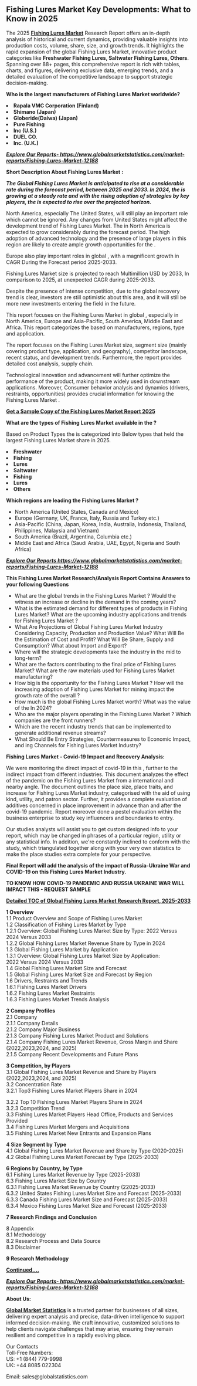 <h2>Fishing Lures Market Key Developments: What to Know in 2025</h2><p>The 2025 <strong><a href="https://www.globalmarketstatistics.com/market-reports/Fishing-Lures-Market-12188">Fishing Lures Market</a></strong> Research Report offers an in-depth analysis of historical and current dynamics, providing valuable insights into production costs, volume, share, size, and growth trends. It highlights the rapid expansion of the global Fishing Lures Market, innovative product categories like <strong>Freshwater Fishing Lures, Saltwater Fishing Lures, Others</strong>. Spanning over 88+ pages, this comprehensive report is rich with tables, charts, and figures, delivering exclusive data, emerging trends, and a detailed evaluation of the competitive landscape to support strategic decision-making.</p><p><strong>Who is the largest manufacturers of Fishing Lures Market worldwide?</strong></p><p><strong><li>Rapala VMC Corporation (Finland)<li>Shimano (Japan)<li>Globeride(Daiwa) (Japan)<li>Pure Fishing<li>Inc (U.S.)<li>DUEL CO.<li>Inc. (U.K.)</strong></p><p><strong><em><a href="https://www.globalmarketstatistics.com/market-reports/Fishing-Lures-Market-12188">Explore Our Reports-&nbsp;https://www.globalmarketstatistics.com/market-reports/Fishing-Lures-Market-12188</a></em></strong></p><p><strong>Short Description About Fishing Lures Market :</strong></p><p><strong><em>The Global Fishing Lures Market is anticipated to rise at a considerable rate during the forecast period, between 2025 and 2033. In 2024, the is growing at a steady rate and with the rising adoption of strategies by key players, the is expected to rise over the projected horizon.</em></strong></p><p>North America, especially The United States, will still play an important role which cannot be ignored. Any changes from United States might affect the development trend of Fishing Lures Market. The in North America is expected to grow considerably during the forecast period. The high adoption of advanced technology and the presence of large players in this region are likely to create ample growth opportunities for the .</p><p>Europe also play important roles in global , with a magnificent growth in CAGR During the Forecast period 2025-2033.</p><p>Fishing Lures Market size is projected to reach Multimillion USD by 2033, In comparison to 2025, at unexpected CAGR during 2025-2033.</p><p>Despite the presence of intense competition, due to the global recovery trend is clear, investors are still optimistic about this area, and it will still be more new investments entering the field in the future.</p><p>This report focuses on the Fishing Lures Market in global , especially in North America, Europe and Asia-Pacific, South America, Middle East and Africa. This report categorizes the based on manufacturers, regions, type and application.</p><p>The report focuses on the Fishing Lures Market size, segment size (mainly covering product type, application, and geography), competitor landscape, recent status, and development trends. Furthermore, the report provides detailed cost analysis, supply chain.</p><p>Technological innovation and advancement will further optimize the performance of the product, making it more widely used in downstream applications. Moreover, Consumer behavior analysis and dynamics (drivers, restraints, opportunities) provides crucial information for knowing the Fishing Lures Market .</p><p><strong><a href="https://www.globalmarketstatistics.com/market-reports/Fishing-Lures-Market-12188">Get a Sample Copy of the Fishing Lures Market Report 2025</a></strong></p><p><strong>What are the types of Fishing Lures Market available in the ?</strong></p><p>Based on Product Types the is categorized into Below types that held the largest Fishing Lures Market share in 2025.</p><p><strong><li>Freshwater<li>Fishing<li>Lures<li>Saltwater<li>Fishing<li>Lures<li>Others</strong></p><p><strong>Which regions are leading the Fishing Lures Market ?</strong></p><ul><li>North America (United States, Canada and Mexico)</li><li>Europe (Germany, UK, France, Italy, Russia and Turkey etc.)</li><li>Asia-Pacific (China, Japan, Korea, India, Australia, Indonesia, Thailand, Philippines, Malaysia and Vietnam)</li><li>South America (Brazil, Argentina, Columbia etc.)</li><li>Middle East and Africa (Saudi Arabia, UAE, Egypt, Nigeria and South Africa)</li></ul><p><strong><em><a href="https://www.globalmarketstatistics.com/market-reports/Fishing-Lures-Market-12188">Explore Our Reports https://www.globalmarketstatistics.com/market-reports/Fishing-Lures-Market-12188</a></em></strong></p><p><strong>This Fishing Lures Market Research/Analysis Report Contains Answers to your following Questions</strong></p><ul><li>What are the global trends in the Fishing Lures Market ? Would the witness an increase or decline in the demand in the coming years?</li><li>What is the estimated demand for different types of products in Fishing Lures Market? What are the upcoming industry applications and trends for Fishing Lures Market ?</li><li>What Are Projections of Global Fishing Lures Market Industry Considering Capacity, Production and Production Value? What Will Be the Estimation of Cost and Profit? What Will Be Share, Supply and Consumption? What about Import and Export?</li><li>Where will the strategic developments take the industry in the mid to long-term?</li><li>What are the factors contributing to the final price of Fishing Lures Market? What are the raw materials used for Fishing Lures Market manufacturing?</li><li>How big is the opportunity for the Fishing Lures Market ? How will the increasing adoption of Fishing Lures Market for mining impact the growth rate of the overall ?</li><li>How much is the global Fishing Lures Market worth? What was the value of the In 2024?</li><li>Who are the major players operating in the Fishing Lures Market ? Which companies are the front runners?</li><li>Which are the recent industry trends that can be implemented to generate additional revenue streams?</li><li>What Should Be Entry Strategies, Countermeasures to Economic Impact, and ing Channels for Fishing Lures Market Industry?</li></ul><p><strong>Fishing Lures Market - Covid-19 Impact and Recovery Analysis:</strong></p><p>We were monitoring the direct impact of covid-19 in this , further to the indirect impact from different industries. This document analyzes the effect of the pandemic on the Fishing Lures Market from a international and nearby angle. The document outlines the place size, place traits, and increase for Fishing Lures Market industry, categorised with the aid of using kind, utility, and patron sector. Further, it provides a complete evaluation of additives concerned in place improvement in advance than and after the covid-19 pandemic. Report moreover done a pestel evaluation within the business enterprise to study key influencers and boundaries to entry.</p><p>Our studies analysts will assist you to get custom designed info to your report, which may be changed in phrases of a particular region, utility or any statistical info. In addition, we're constantly inclined to conform with the study, which triangulated together along with your very own statistics to make the place studies extra complete for your perspective.</p><p><strong>Final Report will add the analysis of the impact of Russia-Ukraine War and COVID-19 on this Fishing Lures Market Industry.</strong></p><p><strong>TO KNOW HOW COVID-19 PANDEMIC AND RUSSIA UKRAINE WAR WILL IMPACT THIS - REQUEST SAMPLE</strong></p><p><strong><a href="https://www.globalmarketstatistics.com/market-reports/Fishing-Lures-Market-12188">Detailed TOC of Global Fishing Lures Market Research Report, 2025-2033</a></strong></p><p><strong>1 Overview</strong><br /> 1.1 Product Overview and Scope of Fishing Lures Market<br /> 1.2 Classification of Fishing Lures Market by Type<br /> 1.2.1 Overview: Global Fishing Lures Market Size by Type: 2022 Versus 2024 Versus 2033<br /> 1.2.2 Global Fishing Lures Market Revenue Share by Type in 2024<br /> 1.3 Global Fishing Lures Market by Application<br /> 1.3.1 Overview: Global Fishing Lures Market Size by Application: 2022&nbsp;Versus 2024 Versus 2033<br /> 1.4 Global Fishing Lures Market Size and Forecast<br /> 1.5 Global Fishing Lures Market Size and Forecast by Region<br /> 1.6 Drivers, Restraints and Trends<br /> 1.6.1 Fishing Lures Market Drivers<br /> 1.6.2 Fishing Lures Market Restraints<br /> 1.6.3 Fishing Lures Market Trends Analysis</p><p><strong>2 Company Profiles</strong><br /> 2.1 Company<br /> 2.1.1 Company Details<br /> 2.1.2 Company Major Business<br /> 2.1.3 Company Fishing Lures Market Product and Solutions<br /> 2.1.4 Company Fishing Lures Market Revenue, Gross Margin and Share (2022,2023,2024, and 2025)<br /> 2.1.5 Company Recent Developments and Future Plans</p><p><strong>3 Competition, by Players</strong><br /> 3.1 Global Fishing Lures Market Revenue and Share by Players (2022,2023,2024, and 2025)<br /> 3.2 Concentration Rate<br /> 3.2.1 Top3 Fishing Lures Market Players Share in 2024</p><p>3.2.2 Top 10 Fishing Lures Market Players Share in 2024<br /> 3.2.3 Competition Trend<br /> 3.3 Fishing Lures Market Players Head Office, Products and Services Provided<br /> 3.4 Fishing Lures Market Mergers and Acquisitions<br /> 3.5 Fishing Lures Market New Entrants and Expansion Plans</p><p><strong>4 Size Segment by Type</strong><br /> 4.1 Global Fishing Lures Market Revenue and Share by Type (2020-2025)<br /> 4.2 Global Fishing Lures Market Forecast by Type (2025-2033)</p><p><strong>6 Regions by Country, by Type</strong><br /> 6.1 Fishing Lures Market Revenue by Type (2025-2033)<br /> 6.3 Fishing Lures Market Size by Country<br /> 6.3.1 Fishing Lures Market Revenue by Country (22025-2033)<br /> 6.3.2 United States Fishing Lures Market Size and Forecast (2025-2033)<br /> 6.3.3 Canada Fishing Lures Market Size and Forecast (2025-2033)<br /> 6.3.4 Mexico Fishing Lures Market Size and Forecast (2025-2033)</p><p><strong>7 Research Findings and Conclusion</strong></p><p>8 Appendix<br /> 8.1 Methodology<br /> 8.2 Research Process and Data Source<br /> 8.3 Disclaimer</p><p><strong>9 Research Methodology</strong></p><p><strong><a href="https://www.globalmarketstatistics.com/market-reports/Fishing-Lures-Market-12188">Continued&hellip;.</a></strong></p><p><strong><em><a href="https://www.globalmarketstatistics.com/market-reports/Fishing-Lures-Market-12188">Explore Our Reports-&nbsp;https://www.globalmarketstatistics.com/market-reports/Fishing-Lures-Market-12188</a></em></strong></p><p><strong>About Us:</strong></p><p><strong><a href="https://www.globalmarketstatistics.com/">Global Market Statistics</a></strong> is a trusted partner for businesses of all sizes, delivering expert analysis and precise, data-driven intelligence to support informed decision-making. We craft innovative, customized solutions to help clients navigate challenges that may arise, ensuring they remain resilient and competitive in a rapidly evolving place.</p><p>Our Contacts<br /> Toll-Free Numbers:<br /> US: +1 (844) 779-9998<br /> UK: +44 8085 022304</p><p>Email: sales@globalstatistics.com</p>

